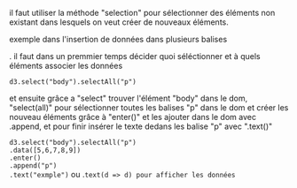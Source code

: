 il faut utiliser la méthode "selection"  pour sélectionner des éléments non existant dans lesquels on veut créer de nouveaux éléments.

exemple dans l'insertion de données dans plusieurs balises <p>. il faut dans un premmier temps décider quoi séléctionner et à quels éléments associer les données

`d3.select("body").selectAll("p")`

et ensuite grâce a "select" trouver l'élément "body" dans le dom, "select(all)" pour sélectionner toutes les balises "p" dans le dom et créer les nouveau éléments grâce à "enter()" et les ajouter dans le dom avec .append, et pour finir insérer le texte dedans les balise "p" avec ".text()"

`d3.select("body").selectAll("p")`\
`.data([5,6,7,8,9])`\
`.enter()`\
`.append("p")`\
`.text("exmple")` ou .`text(d => d) pour afficher les données`

